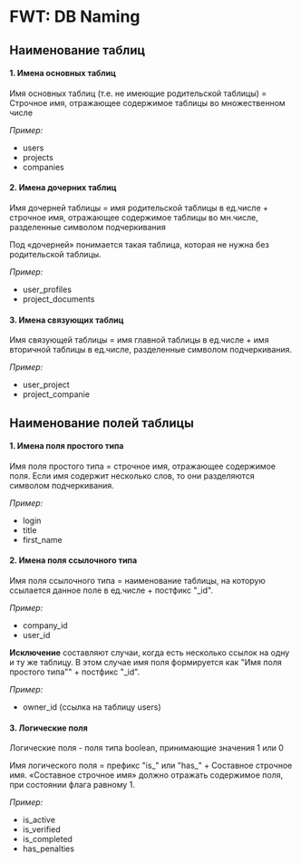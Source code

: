 # FWT: DB Naming

## Наименование таблиц
#### 1. Имена основных таблиц
Имя основных таблиц (т.е. не имеющие родительской таблицы) = Строчное имя, отражающее содержимое таблицы во множественном числе

_Пример:_
- users
- projects
- companies

#### 2. Имена дочерних таблиц
Имя дочерней таблицы = имя родительской таблицы в ед.числе + строчное имя, отражающее содержимое таблицы во мн.числе, разделенные символом подчеркивания

Под «дочерней» понимается такая таблица, которая не нужна без родительской таблицы.

_Пример:_
- user_profiles
- project_documents

#### 3. Имена связующих таблиц
Имя связующей таблицы = имя главной таблицы в ед.числе + имя вторичной таблицы в ед.числе, разделенные символом подчеркивания.

_Пример:_
 - user_project
 - project_companie

## Наименование полей таблицы
#### 1. Имена поля простого типа
Имя поля простого типа = строчное имя, отражающее содержимое поля.
Если имя содержит несколько слов, то они разделяются символом подчеркивания.

_Пример:_
- login
- title
- first_name

#### 2. Имена поля ссылочного типа
Имя поля ссылочного типа = наименование таблицы, на которую ссылается данное поле в ед.числе + постфикс "\_id".

_Пример:_
- company_id
- user_id

**Исключение** составляют случаи, когда есть несколько ссылок на одну и ту же таблицу.
В этом случае имя поля формируется как "Имя поля простого типа"" + постфикс "_id".

_Пример:_
- owner_id (ссылка на таблицу users)

#### 3. Логические поля
Логические поля - поля типа boolean, принимающие значения 1 или 0

Имя логического поля = префикс "is_" или "has_" + Составное строчное имя.
«Составное строчное имя» должно отражать содержимое поля, при состоянии флага равному 1.

_Пример:_
- is_active
- is_verified
- is_completed
- has_penalties
